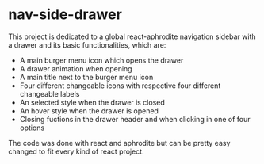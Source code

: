 # nav-side-drawer

This project is dedicated to a global react-aphrodite navigation sidebar with a drawer and its basic functionalities, which are:

* A main burger menu icon which opens the drawer
* A drawer animation when opening
* A main title next to the burger menu icon
* Four different changeable icons with respective four different changeable labels
* An selected style when the drawer is closed
* An hover style when the drawer is opened
* Closing fuctions in the drawer header and when clicking in one of four options

The code was done with react and aphrodite but can be pretty easy changed to fit every kind of react project.
